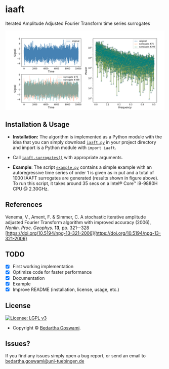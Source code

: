 # iaaft
Iterated Amplitude Adjusted Fourier Transform time series surrogates

![iaaft-surrogates-example](/example.png)

## Installation & Usage

+   **Installation:** The algorithm is implemented as a Python module
    with the idea that    you can simply download
    [`iaaft.py`](https://github.com/mlcs/iaaft/blob/fc9c622d15829a5fafe95b48b14b8f3e4bda0655/iaaft.py)
    in your project directory and import is a Python module with `import
    iaaft`.

+ Call
    [`iaaft.surrogates()`](https://github.com/mlcs/fekete/blob/421796cb23da0022cc28871696bd3b55ff52b77c/fekete.py#L42) with appropriate arguments.

+   **Example**: The script [`example.py`](/example.py) contains a
    simple example with an autoregressive time series of order 1 is
    given as in put and a total of 1000 IAAFT surrogates are generated
    (results shown in figure above). To run this script, it takes around
    35 secs on a Intel® Core™ i9-9880H CPU @ 2.30GHz.


## References
Venema, V., Ament, F. & Simmer, C. A stochastic iterative amplitude
adjusted Fourier Transform algorithm with improved accuracy (2006),
_Nonlin.  Proc. Geophys._ **13**, pp. 321--328  
[https://doi.org/10.5194/npg-13-321-2006](https://doi.org/10.5194/npg-13-321-2006)


## TODO

- [x] First working implementation
- [x] Optimize code for faster performance
- [x] Documentation
- [x] Example
- [x] Improve README (installation, license, usage, etc.)

## License

[![License: LGPL v3](https://img.shields.io/badge/License-LGPL%20v3-blue.svg?style=flat-square)](https://github.com/mlcs/iaaft/blob/4c023a80e9e6795d315d92d1b865aab6c55d8eb1/LICENSE)

- Copyright © [Bedartha Goswami](https://machineclimate.de/people/goswami/).

## Issues?

If you find any issues simply open a bug report, or send an email to
[bedartha.goswami@uni-tuebingen.de](mailto:bedartha.goswami@uni-tuebingen.de)

